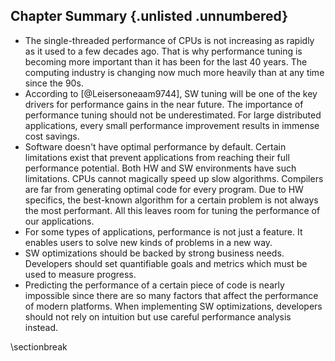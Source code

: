## Chapter Summary {.unlisted .unnumbered}

* The single-threaded performance of CPUs is not increasing as rapidly as it used to a few decades ago. That is why performance tuning is becoming more important than it has been for the last 40 years. The computing industry is changing now much more heavily than at any time since the 90s.
* According to [@Leisersoneaam9744], SW tuning will be one of the key drivers for performance gains in the near future. The importance of performance tuning should not be underestimated. For large distributed applications, every small performance improvement results in immense cost savings.
* Software doesn't have optimal performance by default. Certain limitations exist that prevent applications from reaching their full performance potential. Both HW and SW environments have such limitations. CPUs cannot magically speed up slow algorithms. Compilers are far from generating optimal code for every program. Due to HW specifics, the best-known algorithm for a certain problem is not always the most performant. All this leaves room for tuning the performance of our applications.
* For some types of applications, performance is not just a feature. It enables users to solve new kinds of problems in a new way.
* SW optimizations should be backed by strong business needs. Developers should set quantifiable goals and metrics which must be used to measure progress.
* Predicting the performance of a certain piece of code is nearly impossible since there are so many factors that affect the performance of modern platforms. When implementing SW optimizations, developers should not rely on intuition but use careful performance analysis instead.

\sectionbreak
